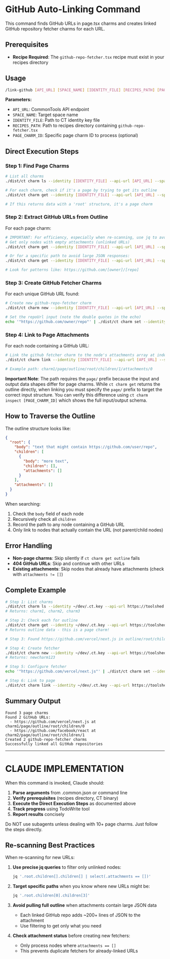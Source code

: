 # GitHub Auto-Linking Command

This command finds GitHub URLs in page.tsx charms and creates linked GitHub repository fetcher charms for each URL.

## Prerequisites

- **Recipe Required**: The `github-repo-fetcher.tsx` recipe must exist in your recipes directory

## Usage

```bash
/link-github [API_URL] [SPACE_NAME] [IDENTITY_FILE] [RECIPES_PATH] [PAGE_CHARM_ID]
```

**Parameters:**
- `API_URL`: CommonTools API endpoint 
- `SPACE_NAME`: Target space name
- `IDENTITY_FILE`: Path to CT identity key file
- `RECIPES_PATH`: Path to recipes directory containing `github-repo-fetcher.tsx`
- `PAGE_CHARM_ID`: Specific page charm ID to process (optional)

## Direct Execution Steps

### Step 1: Find Page Charms
```bash
# List all charms
./dist/ct charm ls --identity [IDENTITY_FILE] --api-url [API_URL] --space [SPACE_NAME]

# For each charm, check if it's a page by trying to get its outline
./dist/ct charm get --identity [IDENTITY_FILE] --api-url [API_URL] --space [SPACE_NAME] --charm [CHARM_ID] outline

# If this returns data with a 'root' structure, it's a page charm
```

### Step 2: Extract GitHub URLs from Outline
For each page charm:
```bash
# IMPORTANT: For efficiency, especially when re-scanning, use jq to avoid pulling massive attachment data
# Get only nodes with empty attachments (unlinked URLs)
./dist/ct charm get --identity [IDENTITY_FILE] --api-url [API_URL] --space [SPACE_NAME] --charm [CHARM_ID] outline | jq '.root.children[].children[] | select(.attachments == []) | {body: .body, path: path(.)}'

# Or for a specific path to avoid large JSON responses:
./dist/ct charm get --identity [IDENTITY_FILE] --api-url [API_URL] --space [SPACE_NAME] --charm [CHARM_ID] outline | jq '.root.children[0].children[3]'

# Look for patterns like: https://github.com/[owner]/[repo]
```

### Step 3: Create GitHub Fetcher Charms
For each unique GitHub URL found:
```bash
# Create new github-repo-fetcher charm
./dist/ct charm new --identity [IDENTITY_FILE] --api-url [API_URL] --space [SPACE_NAME] [RECIPES_PATH]/github-repo-fetcher.tsx

# Set the repoUrl input (note the double quotes in the echo)
echo '"https://github.com/owner/repo"' | ./dist/ct charm set --identity [IDENTITY_FILE] --api-url [API_URL] --space [SPACE_NAME] --charm [NEW_CHARM_ID] repoUrl --input
```

### Step 4: Link to Page Attachments
For each node containing a GitHub URL:
```bash
# Link the github fetcher charm to the node's attachments array at index 0
./dist/ct charm link --identity [IDENTITY_FILE] --api-url [API_URL] --space [SPACE_NAME] [GITHUB_FETCHER_CHARM_ID] [PAGE_CHARM_ID]/page/[PATH_TO_NODE]/attachments/0

# Example path: charm1/page/outline/root/children/1/attachments/0
```

**Important Note**: The path requires the `page/` prefix because the input and output data shapes differ for page charms. While `ct charm get` returns the outline directly, when linking you must specify the `page/` prefix to target the correct input structure. You can verify this difference using `ct charm inspect [PAGE_CHARM_ID]` which shows the full input/output schema.

## How to Traverse the Outline

The outline structure looks like:
```json
{
  "root": {
    "body": "text that might contain https://github.com/user/repo",
    "children": [
      {
        "body": "more text",
        "children": [],
        "attachments": []
      }
    ],
    "attachments": []
  }
}
```

When searching:
1. Check the `body` field of each node
2. Recursively check all `children` 
3. Record the path to any node containing a GitHub URL
4. Only link to nodes that actually contain the URL (not parent/child nodes)

## Error Handling

- **Non-page charms**: Skip silently if `ct charm get outline` fails
- **404 GitHub URLs**: Skip and continue with other URLs
- **Existing attachments**: Skip nodes that already have attachments (check with `attachments != []`)

## Complete Example

```bash
# Step 1: List charms
./dist/ct charm ls --identity ~/dev/.ct.key --api-url https://toolshed.saga-castor.ts.net --space 2025-08-06-ben-dev
# Returns: charm1, charm2, charm3

# Step 2: Check each for outline
./dist/ct charm get --identity ~/dev/.ct.key --api-url https://toolshed.saga-castor.ts.net --space 2025-08-06-ben-dev --charm charm1 outline
# Returns outline data - this is a page charm!

# Step 3: Found https://github.com/vercel/next.js in outline/root/children/0/body

# Step 4: Create fetcher
./dist/ct charm new --identity ~/dev/.ct.key --api-url https://toolshed.saga-castor.ts.net --space 2025-08-06-ben-dev ~/code/recipes/recipes/github-repo-fetcher.tsx
# Returns: newcharm123

# Step 5: Configure fetcher
echo '"https://github.com/vercel/next.js"' | ./dist/ct charm set --identity ~/dev/.ct.key --api-url https://toolshed.saga-castor.ts.net --space 2025-08-06-ben-dev --charm newcharm123 repoUrl --input

# Step 6: Link to page
./dist/ct charm link --identity ~/dev/.ct.key --api-url https://toolshed.saga-castor.ts.net --space 2025-08-06-ben-dev newcharm123 charm1/page/outline/root/children/0/attachments/0
```

## Summary Output

```
Found 3 page charms
Found 2 GitHub URLs:
  - https://github.com/vercel/next.js at charm1/page/outline/root/children/0
  - https://github.com/facebook/react at charm2/page/outline/root/children/1
Created 2 github-repo-fetcher charms
Successfully linked all GitHub repositories
```

---

# CLAUDE IMPLEMENTATION

When this command is invoked, Claude should:

1. **Parse arguments** from .common.json or command line
2. **Verify prerequisites** (recipes directory, CT binary)
3. **Execute the Direct Execution Steps** as documented above
4. **Track progress** using TodoWrite tool
5. **Report results** concisely

Do NOT use subagents unless dealing with 10+ page charms. Just follow the steps directly.

## Re-scanning Best Practices

When re-scanning for new URLs:

1. **Use precise jq queries** to filter only unlinked nodes:
   ```bash
   jq '.root.children[].children[] | select(.attachments == [])'
   ```

2. **Target specific paths** when you know where new URLs might be:
   ```bash
   jq '.root.children[0].children[3]'
   ```

3. **Avoid pulling full outline** when attachments contain large JSON data
   - Each linked GitHub repo adds ~200+ lines of JSON to the attachment
   - Use filtering to get only what you need

4. **Check attachment status** before creating new fetchers:
   - Only process nodes where `attachments == []`
   - This prevents duplicate fetchers for already-linked URLs
